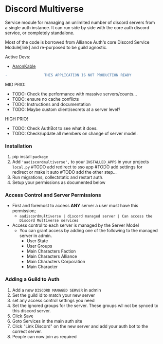 # Discord Multiverse

Service module for managing an unlimited number of discord servers from a single auth instance. It can run side by side with the core auth discord service, or completely standalone.

Most of the code is borrowed from Alliance Auth's core Discord Service Module[link] and re-purposed to be guild agnostic.

Active Devs:

- [AaronKable](https://github.com/pvyParts)

```diff
-                 THIS APPLICATION IS NOT PRODUCTION READY
```

MID PRIO:

- TODO: Check the performance with massive servers/counts...
- TODO: ensure no cache conflicts
- TODO: Instructions and documentation
- TODO: Maybe custom client/secrets at a server level?

HIGH PRIO!

- TODO: Check AuthBot to see what it does.
- TODO: Check/update all members on change of server model.

### Installation

1.  pip install `package`
2.  Add `'aadiscordmultiverse',` to your `INSTALLED_APPS` in your projects `local.py`
    #TODO add redirect to sso app
    #TODO add settings for redirect or make it auto
    #TODO add the other step...
3.  Run migrations, collectstatic and restart auth.
4.  Setup your permissions as documented below

### Access Control and Server Permissions

- First and foremost to access **ANY** server a user must have this permission;
  - `aadiscordmultiverse | discord managed server | Can access the Discord Multiverse services`
- Access control to each server is managed by the Server Model
  - You can grant access by adding one of the following to the managed server in admin.
    - User State
    - User Groups
    - Main Characters Faction
    - Main Characters Alliance
    - Main Characters Corporation
    - Main Character

### Adding a Guild to Auth

1.  Add a new `DISCORD MANAGED SERVER` in admin
2.  Set the guild id to match your new server
3.  set any access control settings you need
4.  Set the ignored groups for the server. These groups wll not be synced to this discord server.
5.  Click Save
6.  Goto Services in the main auth site
7.  Click "Link Discord" on the new server and add your auth bot to the correct server.
8.  People can now join as required
